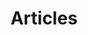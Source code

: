 ---
language: en
layout: blog
title: Articles
permalink: /en/blog/
permalink_otro_idioma: /blog/

portada: Portada
template: light
portada-subscripcion: Subscribe to our blog
portada-linkatodos: See all the articles
categoria2-slug: cultura-libre
categoria3-slug: ciudad-para-todos
categoria4-slug: colaborativa
---